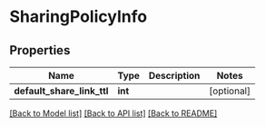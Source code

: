 # SharingPolicyInfo

## Properties
Name | Type | Description | Notes
------------ | ------------- | ------------- | -------------
**default_share_link_ttl** | **int** |  | [optional] 

[[Back to Model list]](../README.md#documentation-for-models) [[Back to API list]](../README.md#documentation-for-api-endpoints) [[Back to README]](../README.md)


